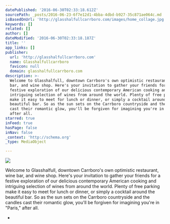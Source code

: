 ```yaml
---
datePublished: '2016-06-30T02:33:18.612Z'
sourcePath: _posts/2016-06-23-6f7e12d1-4bba-4dbd-b927-35c871ae064c.md
isBasedOnUrl: 'http://glasshalfullcarrboro.com/images/home_collage.jpg'
keywords: []
related: []
author: []
dateModified: '2016-06-30T02:33:18.187Z'
title: ''
app_links: []
publisher:
  url: 'http://glasshalfullcarrboro.com'
  name: Glasshalfullcarrboro
  favicon: null
  domain: glasshalfullcarrboro.com
description: >-
  Welcome to Glasshalfull, downtown Carrboro's own optimistic restaurant, wine
  bar, and wine shop. Here's your invitation to gather your friends for a
  festive exploration of our delicious contemporary American cooking and
  intriguing selection of wines from around the world. Plenty of free parking
  make it easy to meet for lunch or dinner, or simply a cocktail around the
  beautiful bar. So as the sun sets on the Carrboro countryside and the candles
  cast their romantic glow, you'll be forgiven for imagining you're in "Paris,"
  after all.
starred: true
inFeed: true
hasPage: false
inNav: false
_context: 'http://schema.org'
_type: MediaObject

---
```

<article style=""><img src="https://imgflo.herokuapp.com/graph/vahj1ThiexotieMo/7a1a91154a7cfb3d090e0037e92de451/noop.jpg?input=http%3A%2F%2Fglasshalfullcarrboro.com%2Fimages%2Fhome_collage.jpg" /><p>Welcome to Glasshalfull, downtown Carrboro's own optimistic restaurant, wine bar, and wine shop. Here's your invitation to gather your friends for a festive exploration of our delicious contemporary American cooking and intriguing selection of wines from around the world. Plenty of free parking make it easy to meet for lunch or dinner, or simply a cocktail around the beautiful bar. So as the sun sets on the Carrboro countryside and the candles cast their romantic glow, you'll be forgiven for imagining you're in "Paris," after all.</p></article>

*
